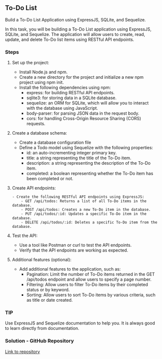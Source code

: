## To-Do List

Build a To-Do List Application using ExpressJS, SQLite, and Sequelize.

In this task, you will be building a To-Do List application using ExpressJS, SQLite, and Sequelize. The application will allow users to create, read, update, and delete To-Do list items using RESTful API endpoints.

### Steps

1.  Set up the project:

    - Install Node.js and npm.
    - Create a new directory for the project and initialize a new npm project using npm init.
    - Install the following dependencies using npm:
      - express: for building RESTful API endpoints.
      - sqlite3: for storing data in a SQLite database.
      - sequelize: an ORM for SQLite, which will allow you to interact with the database using JavaScript.
      - body-parser: for parsing JSON data in the request body.
      - cors: for handling Cross-Origin Resource Sharing (CORS) requests.

2.  Create a database schema:

    - Create a database configuration file
    - Define a Todo model using Sequelize with the following properties:
      - id: an auto-incrementing integer primary key.
      - title: a string representing the title of the To-Do item.
      - description: a string representing the description of the To-Do item.
      - completed: a boolean representing whether the To-Do item has been completed or not.

3.  Create API endpoints:

        - Create the following RESTful API endpoints using ExpressJS:
            - GET /api/todos: Returns a list of all To-Do items in the database.
            - POST /api/todos: Creates a new To-Do item in the database.
            - PUT /api/todos/:id: Updates a specific To-Do item in the database.
            - DELETE /api/todos/:id: Deletes a specific To-Do item from the database.

4.  Test the API:

    - Use a tool like Postman or curl to test the API endpoints.
    - Verify that the API endpoints are working as expected.

5.  Additional features (optional):

    - Add additional features to the application, such as:
      - Pagination: Limit the number of To-Do items returned in the GET /api/todos endpoint and allow users to specify a page number.
      - Filtering: Allow users to filter To-Do items by their completed status or by keyword.
      - Sorting: Allow users to sort To-Do items by various criteria, such as title or date created.

### TIP

Use ExpressJS and Sequelize documentation to help you. It is always good to learn directly from documentation.

### Solution - GitHub Repository

[Link to repository](https://github.com/SamuelFoc/Cerebro-Stream-Projects/tree/main/BackEnd/RestApi/Project)
